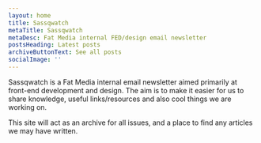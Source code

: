 ```yaml
---
layout: home
title: Sassqwatch
metaTitle: Sassqwatch
metaDesc: Fat Media internal FED/design email newsletter
postsHeading: Latest posts
archiveButtonText: See all posts
socialImage: ''
---
```

Sassqwatch is a Fat Media internal email newsletter aimed primarily at front-end development and design. The aim is to make it easier for us to share knowledge, useful links/resources and also cool things we are working on.

This site will act as an archive for all issues, and a place to find any articles we may have written.

